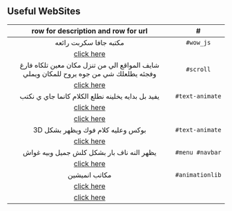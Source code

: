 Useful WebSites
---------------
| row for description and row for url |#|
|:----:|:--:|
|مكتبه جافا سكربت رائعه |`#wow_js`|
|[click here](https://mynameismatthieu.com/WOW/index.html)|
|شايف المواقع الي من تنزل مكان معين تلكاه فارغ وفجئه يطلعلك شي من جوه يروح للمكان ويملي |`#scroll`|
|[click here](https://andycaygill.github.io/scroll-entrance/)|
|يفيد بل بدايه يخلينه نطلع الكلام كانما جاي ي نكتب |`#text-animate`|
|[click here](https://jsfiddle.net/tameemsafi/mv612vrf/?utm_source=website&utm_medium=embed&utm_campaign=mv612vrf)|
|[click here](https://github.com/mybsdc/jquery-placeholder-typewriter.git)|
| 3D بوكس وعليه كلام فوك ويظهر بشكل |`#text-animate`|
|[click here](https://micku7zu.github.io/vanilla-tilt.js/index.html)|
|يظهر النه ناف بار بشكل كلش جميل وبيه غواش|`#menu #navbar`|
|[click here](https://oncebot.github.io/pushbar.js/)|
|مكاتب انميشين |`#animationlib`|
|[click here](https://hackernoon.com/10-javascript-animation-libraries-to-follow-in-2018-50ff1d905f43)|
|[click here](https://www.sitepoint.com/our-top-9-animation-libraries/)|
